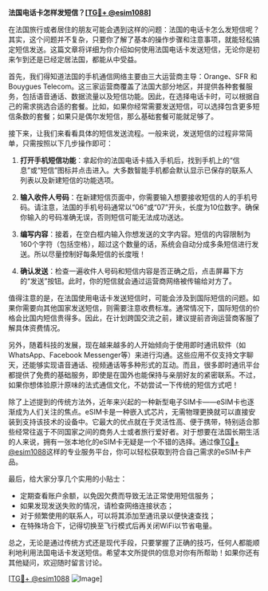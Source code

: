 **法国电话卡怎样发短信？[[TG💪+ @esim1088](https://t.me/s/esim1088)]**

在法国旅行或者居住的朋友可能会遇到这样的问题：法国的电话卡怎么发短信呢？其实，这个问题并不复杂，只要你了解了基本的操作步骤和注意事项，就能轻松搞定短信发送。这篇文章将详细为你介绍如何使用法国电话卡发送短信，无论你是初来乍到还是已经定居法国，都能从中受益。

首先，我们得知道法国的手机通信网络主要由三大运营商主导：Orange、SFR 和 Bouygues Telecom。这三家运营商覆盖了法国大部分地区，并提供各种套餐服务，包括语音通话、数据流量以及短信功能。因此，在选择电话卡时，可以根据自己的需求挑选合适的套餐。比如，如果你经常需要发送短信，可以选择包含更多短信条数的套餐；如果只是偶尔发短信，那么基础套餐可能就足够了。

接下来，让我们来看看具体的短信发送流程。一般来说，发送短信的过程非常简单，只需按照以下几步操作即可：

1. **打开手机短信功能**：拿起你的法国电话卡插入手机后，找到手机上的“信息”或“短信”图标并点击进入。大多数智能手机都会默认显示已保存的联系人列表以及新建短信的功能选项。

2. **输入收件人号码**：在新建短信页面中，你需要输入想要接收短信的人的手机号码。请注意，法国的手机号码通常以“06”或“07”开头，长度为10位数字。确保你输入的号码准确无误，否则短信可能无法成功送达。

3. **编写内容**：接着，在空白框内输入你想发送的文字内容。短信的内容限制为160个字符（包括空格），超过这个数量的话，系统会自动分成多条短信进行发送。所以尽量控制好每条短信的长度哦！

4. **确认发送**：检查一遍收件人号码和短信内容是否正确之后，点击屏幕下方的“发送”按钮。此时，你的短信就会通过运营商网络被传输给对方了。

值得注意的是，在法国使用电话卡发送短信时，可能会涉及到国际短信的问题。如果你需要向其他国家发送短信，则需要注意收费标准。通常情况下，国际短信的价格会比国内短信贵得多。因此，在计划跨国交流之前，建议提前咨询运营商客服了解具体资费情况。

另外，随着科技的发展，现在越来越多的人开始倾向于使用即时通讯软件（如WhatsApp、Facebook Messenger等）来进行沟通。这些应用不仅支持文字聊天，还能够实现语音通话、视频通话等多种形式的互动。而且，很多即时通讯平台都提供了免费的基础服务，即使是在国外也能保持与亲朋好友的紧密联系。不过，如果你想体验原汁原味的法式通信文化，不妨尝试一下传统的短信方式吧！

除了上述提到的传统方法外，近年来兴起的一种新型电子SIM卡——eSIM卡也逐渐成为人们关注的焦点。eSIM卡是一种嵌入式芯片，无需物理更换就可以直接安装到支持该技术的设备中。它最大的优点就在于灵活性高、便于携带，特别适合那些经常往返于不同国家之间的商务人士或者旅行爱好者。对于想要在法国长期生活的人来说，拥有一张本地化的eSIM卡无疑是一个不错的选择。通过像[TG💪+ @esim1088](https://t.me/s/esim1088)这样的专业服务平台，你可以轻松获取到符合自己需求的eSIM卡产品。

最后，给大家分享几个实用的小贴士：
- 定期查看账户余额，以免因欠费而导致无法正常使用短信服务；
- 如果发现发送失败的情况，请检查网络连接状态；
- 对于频繁使用的联系人，可以将其添加至通讯录以便快速查找；
- 在特殊场合下，记得切换至飞行模式后再关闭WiFi以节省电量。

总之，无论是通过传统方式还是现代手段，只要掌握了正确的技巧，任何人都能顺利地利用法国电话卡发送短信。希望本文所提供的信息对你有所帮助！如果你还有其他疑问，欢迎随时留言讨论。

[[TG💪+ @esim1088](https://t.me/s/esim1088) ![Image](https://i.postimg.cc/4NQfJmqS/Snipaste-2025-05-13-00-14-12.png)]